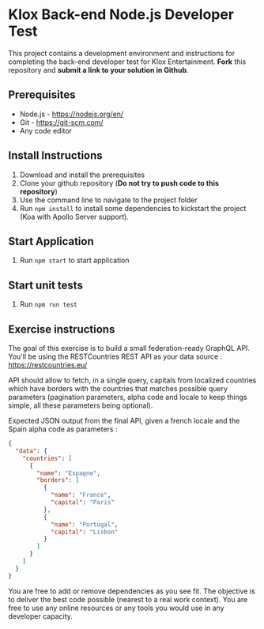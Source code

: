 # Klox Back-end Node.js Developer Test

This project contains a development environment and instructions for completing the back-end developer test for Klox Entertainment. **Fork** this repository and **submit a link to your solution in Github**.

## Prerequisites
* Node.js - https://nodejs.org/en/
* Git - https://git-scm.com/
* Any code editor

## Install Instructions
1. Download and install the prerequisites
2. Clone your github repository (**Do not try to push code to this repository**)
3. Use the command line to navigate to the project folder
4. Run <code>npm install</code> to install some dependencies to kickstart the project (Koa with Apollo Server support).

## Start Application
1. Run <code>npm start</code> to start application

## Start unit tests
1. Run <code>npm run test</code>

## Exercise instructions
The goal of this exercise is to build a small federation-ready GraphQL API.
You'll be using the RESTCountries REST API as your data source :
https://restcountries.eu/

API should allow to fetch, in a single query, capitals from localized countries which have borders with the countries that matches possible query parameters (pagination parameters, alpha code and locale to keep things simple, all these parameters being optional).

Expected JSON output from the final API, given a french locale and the Spain alpha code as parameters :

```json
{
  "data": {
    "countries": [
      {
        "name": "Espagne",
        "borders": [
          {
            "name": "France",
            "capital": "Paris"
          },
          {
            "name": "Portugal",
            "capital": "Lisbon"
          }
        ]
      }
    ]
  }
}
```

You are free to add or remove dependencies as you see fit. The objective is to deliver the best code possible (nearest to a real work context).
You are free to use any online resources or any tools you would use in any developer capacity.
